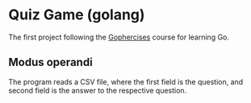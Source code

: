 # Quiz Game (golang)
The first project following the [Gophercises](https://gophercises.com/) course
for learning Go.

## Modus operandi
The program reads a CSV file, where the first field is the question, and second
field is the answer to the respective question.